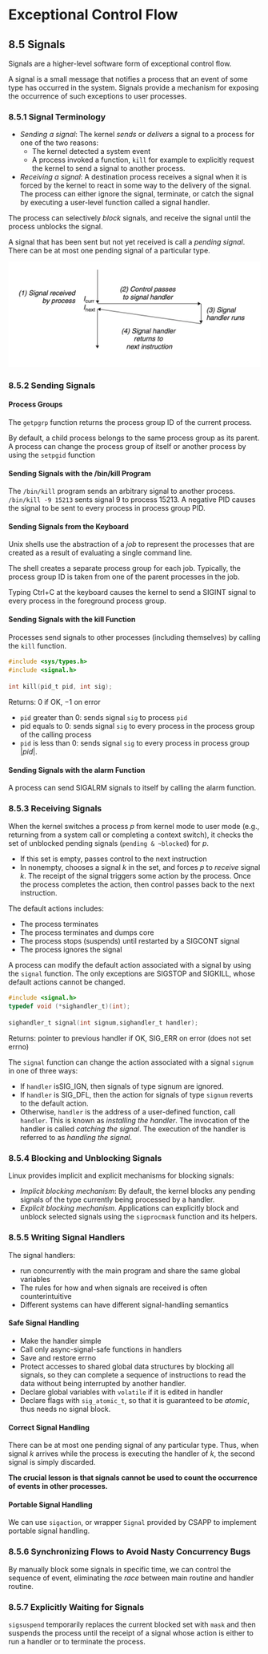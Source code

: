 # Exceptional Control Flow
## 8.5 Signals
Signals are a higher-level software form of exceptional control flow.

A signal is a small message that notifies a process that an event of some type has occurred in the system. Signals provide a mechanism for exposing the occurrence of such exceptions to user processes.

### 8.5.1 Signal Terminology
+ *Sending a signal*: The kernel *sends* or *delivers* a signal to a process for one of the two reasons:
	+ The kernel detected a system event
	+ A process invoked a function, `kill` for example to explicitly request the kernel to send a signal to another process.
+ *Receiving a signal*: A destination process receives a signal when it is forced by the kernel to react in some way to the delivery of the signal. The process can either ignore the signal, terminate, or catch the signal by executing a user-level function called a signal handler.

The process can selectively *block* signals, and receive the signal until the process unblocks the signal.

A signal that has been sent but not yet received is call a *pending signal*. There can be at most one pending signal of a particular type.

![](figures/figure8.27_signal_handling.png)
### 8.5.2 Sending Signals
#### Process Groups
The `getpgrp` function returns the process group ID of the current process.

By default, a child process belongs to the same process group as its parent. A process can change the process group of itself or another process by using the `setpgid` function

#### Sending Signals with the /bin/kill Program
The `/bin/kill` program sends an arbitrary signal to another process.
`/bin/kill -9 15213` sents signal 9 to process 15213. A negative PID causes the signal to be sent to every process in process group PID.

#### Sending Signals from the Keyboard
Unix shells use the abstraction of a *job* to represent the processes that are created as a result of evaluating a single command line.

The shell creates a separate process group for each job. Typically, the process group ID is taken from one of the parent processes in the job.

Typing Ctrl+C at the keyboard causes the kernel to send a SIGINT signal to every process in the foreground process group.

#### Sending Signals with the kill Function
Processes send signals to other processes (including themselves) by calling the `kill` function.
```c
#include <sys/types.h>
#include <signal.h>

int kill(pid_t pid, int sig);
```
Returns: 0 if OK, −1 on error

+ `pid` greater than 0: sends signal `sig` to process `pid`
+ pid equals to 0: sends signal `sig` to every process in the process group of the calling process
+ `pid` is less than 0: sends signal `sig` to every process in process group $|pid|$.

#### Sending Signals with the alarm Function
A process can send SIGALRM signals to itself by calling the alarm function.

### 8.5.3 Receiving Signals
When the kernel switches a process $p$ from kernel mode to user mode (e.g., returning from a system call or completing a context switch), it checks the set of unblocked pending signals (`pending & ~blocked`) for $p$. 
+ If this set is empty, passes control to the next instruction
+ In nonempty, chooses a signal $k$ in the set, and forces $p$ to *receive* signal $k$. The receipt of the signal triggers some action by the process. Once the process completes the action, then control passes back to the next instruction.

The default actions includes:
+ The process terminates
+ The process terminates and dumps core
+ The process stops (suspends) until restarted by a SIGCONT signal
+ The process ignores the signal

A process can modify the default action associated with a signal by using the `signal` function. The only exceptions are SIGSTOP and SIGKILL, whose default actions cannot be changed.

```c
#include <signal.h>
typedef void (*sighandler_t)(int);

sighandler_t signal(int signum,sighandler_t handler);
```
Returns: pointer to previous handler if OK, SIG_ERR on error (does not set errno)

The `signal` function can change the action associated with a signal `signum` in one of three ways:
+ If `handler` isSIG_IGN, then signals of type signum are ignored.
+ If `handler` is SIG_DFL, then the action for signals of type `signum` reverts to the default action.
+ Otherwise, `handler` is the address of a user-defined function, call `handler`. This is known as *installing the handler*. The invocation of the handler is called *catching the signal*. The execution of the handler is referred to as *handling the signal*.

### 8.5.4 Blocking and Unblocking Signals
Linux provides implicit and explicit mechanisms for blocking signals:
+ *Implicit blocking mechanism*: By default, the kernel blocks any pending signals of the type currently being processed by a handler.
+ *Explicit blocking mechanism*. Applications can explicitly block and unblock selected signals using the `sigprocmask` function and its helpers.

### 8.5.5 Writing Signal Handlers
The signal handlers:
+ run concurrently with the main program and share the same global variables
+ The rules for how and when signals are received is often counterintuitive
+ Different systems can have different signal-handling semantics

#### Safe Signal Handling
+ Make the handler simple
+ Call only async-signal-safe functions in handlers
+ Save and restore errno
+ Protect accesses to shared global data structures by blocking all signals, so they can complete a sequence of instructions to read the data without being interrupted by another handler.
+ Declare global variables with `volatile` if it is edited in handler
+ Declare flags with `sig_atomic_t`, so that it is guaranteed to be *atomic*, thus needs no signal block.

#### Correct Signal Handling
There can be at most one pending signal of any particular type. Thus, when signal $k$ arrives while the process is executing the handler of $k$, the second signal is simply discarded.

**The crucial lesson is that signals cannot be used to count the occurrence of events in other processes.**

#### Portable Signal Handling
We can use `sigaction`, or wrapper `Signal` provided by CSAPP to implement portable signal handling.

### 8.5.6 Synchronizing Flows to Avoid Nasty Concurrency Bugs
By manually block some signals in specific time, we can control the sequence of event, eliminating the *race* between main routine and handler routine.

### 8.5.7 Explicitly Waiting for Signals
`sigsuspend` temporarily replaces the current blocked set with `mask` and then suspends the process until the receipt of a signal whose action is either to run a handler or to terminate the process.